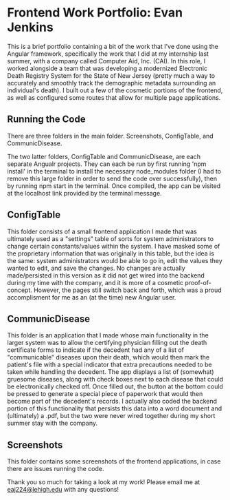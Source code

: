 # Frontend Work Portfolio: Evan Jenkins 

This is a brief portfolio containing a bit of the work that I've done using the Angular framework, specifically the work that I did at 
my internship last summer, with a company called Computer Aid, Inc. (CAI). In this role, I worked alongside a team that was developing 
a modernized Electronic Death Registry System for the State of New Jersey (pretty much a way to accurately and smoothly track the 
demographic metadata surrounding an individual's death). I built out a few of the cosmetic portions of the frontend, as well as configured
some routes that allow for multiple page applications. 

## Running the Code

There are three folders in the main folder. Screenshots, ConfigTable, and CommunicDisease. 

The two latter folders, ConfigTable and CommunicDisease, are each separate Angualr projects. 
They can each be run by first running 'npm install' in the terminal to install the 
necessary node_modules folder (I had to remove this large folder in order to send the code over successfully), then by running npm start in the terminal. Once compiled, the app can be visited at the localhost link provided by the terminal message. 

## ConfigTable

This folder consists of a small frontend application I made that was ultimately used as a "settings" table of sorts for system administrators to change certain constants/values within the system. I have masked some of the proprietary information that was originally 
in this table, but the idea is the same: system administrators would be able to go in, edit the values they wanted to edit, and save the 
changes. No changes are actually made/persisted in this version as it did not get wired into the backend during my time with the company,
and it is more of a cosmetic proof-of-concept. However, the pages still switch back and forth, which was a proud accomplisment for me as an (at the time) new Angular user. 

## CommunicDisease

This folder is an application that I made whose main functionality in the larger system was to allow the certifying physician filling 
out the death certificate forms to indicate if the decedent had any of a list of "communicable" diseases upon their death, which would 
then mark the patient's file with a special indicator that extra precautions needed to be taken while handling the decedent. The app
displays a list of (somewhat) gruesome diseases, along with check boxes next to each disease that could be electronically checked off. 
Once filled out, the button at the bottom could be pressed to generate a special piece of paperwork that would then become part of 
the decedent's records. I actually also coded the backend portion of this functionality that persists this data into a word document 
and (ultimately) a .pdf, but the two were never wired together during my short summer stay with the company. 

## Screenshots

This folder contains some screenshots of the frontend applications, in case there are issues running the code. 

Thank you so much for taking a look at my work! Please email me at eaj224@lehigh.edu with any questions!  